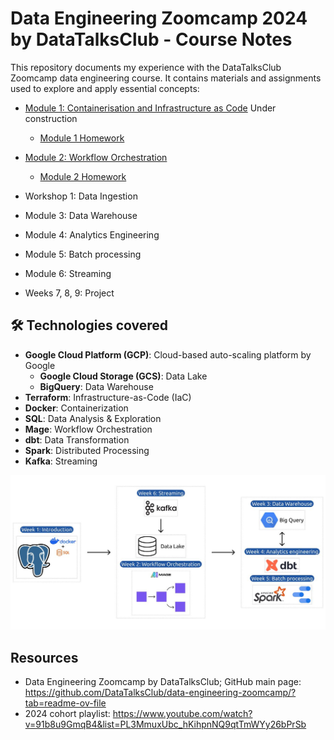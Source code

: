 # Data Engineering Zoomcamp 2024 by DataTalksClub - Course Notes

This repository documents my experience with the DataTalksClub Zoomcamp data engineering course. It contains materials and assignments used to explore and apply essential concepts:

- [Module 1: Containerisation and Infrastructure as Code](01-docker-terraform/README.md) Under construction
    - [Module 1 Homework](01-docker-terraform/homework-1.md)

- [Module 2: Workflow Orchestration](02-workflow-orchestration/README.md)
    - [Module 2 Homework](02-workflow-orchestration/homework-2.md)

- Workshop 1: Data Ingestion

- Module 3: Data Warehouse

- Module 4: Analytics Engineering

- Module 5: Batch processing

- Module 6: Streaming

- Weeks 7, 8, 9: Project

## 🛠️ Technologies covered

- **Google Cloud Platform (GCP)**: Cloud-based auto-scaling platform by Google
    - **Google Cloud Storage (GCS)**: Data Lake
    - **BigQuery**: Data Warehouse
- **Terraform**: Infrastructure-as-Code (IaC)
- **Docker**: Containerization
- **SQL**: Data Analysis & Exploration
- **Mage**: Workflow Orchestration
- **dbt**: Data Transformation
- **Spark**: Distributed Processing
- **Kafka**: Streaming

![Data Engineering Zoomcamp 2024 by DataTalksClub - technologies](/images/image-2024-01-20-16.05.30.png)

## Resources

- Data Engineering Zoomcamp by DataTalksClub; GitHub main page: https://github.com/DataTalksClub/data-engineering-zoomcamp/?tab=readme-ov-file
- 2024 cohort playlist: https://www.youtube.com/watch?v=91b8u9GmqB4&list=PL3MmuxUbc_hKihpnNQ9qtTmWYy26bPrSb

